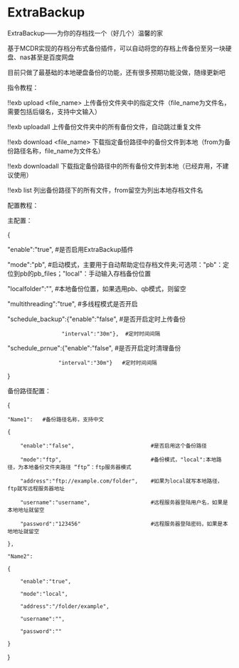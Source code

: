 # ExtraBackup
ExtraBackup——为你的存档找一个（好几个）温馨的家

基于MCDR实现的存档分布式备份插件，可以自动将您的存档上传备份至另一块硬盘、nas甚至是百度网盘

目前只做了最基础的本地硬盘备份的功能，还有很多预期功能没做，随缘更新吧

指令教程：

!!exb upload <file_name> 上传备份文件夹中的指定文件（file_name为文件名，需要包括后缀名，支持中文输入）

!!exb uploadall           上传备份文件夹中的所有备份文件，自动跳过重复文件

!!exb download <from> <file_name> 下载指定备份路径中的备份文件到本地（from为备份路径名称，file_name为文件名）

!!exb downloadall <from> 下载指定备份路径中的所有备份文件到本地（已经弃用，不建议使用）

!!exb list <from> 列出备份路径下的所有文件，from留空为列出本地存档文件名


配置教程：

主配置：

{

  "enable":"true",   #是否启用ExtraBackup插件
  
  "mode":"pb",        #启动模式，主要用于自动帮助定位存档文件夹;可选项："pb"：定位到pb的pb_files；"local"：手动输入存档备份位置
  
  "localfolder":"",    #本地备份位置，如果选用pb、qb模式，则留空
  
  "multithreading":"true",  #多线程模式是否开启
  
  "schedule_backup":{"enable":"false",  #是否开启定时上传备份
  
                     "interval":"30m"},  #定时时间间隔
                     
  "schedule_prnue":{"enable":"false",   #是否开启定时清理备份
  
                    "interval":"30m"}   #定时时间间隔
                    
}

备份路径配置：

{

    "Name1":   #备份路径名称，支持中文
    
    {
    
        "enable":"false",                        #是否启用这个备份路径
        
        "mode":"ftp",                            #备份模式，"local":本地路径，为本地备份文件夹路径 “ftp”：ftp服务器模式
        
        "address":"ftp://example.com/folder",    #如果为local就写本地路径，ftp就写远程服务器地址
        
        "username":"username",                   #远程服务器登陆用户名，如果是本地地址就留空
        
        "password":"123456"                      #远程服务器登陆密码，如果是本地地址就留空
        
    },
    
    "Name2":
    
    {
    
        "enable":"true",
        
        "mode":"local",
        
        "address":"/folder/example",
        
        "username":"",
        
        "password":""
        
    }
    
}


